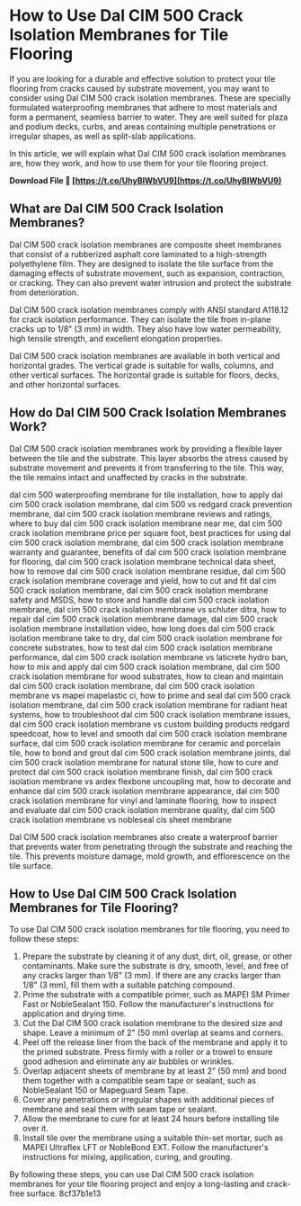 # How to Use Dal CIM 500 Crack Isolation Membranes for Tile Flooring
  
If you are looking for a durable and effective solution to protect your tile flooring from cracks caused by substrate movement, you may want to consider using Dal CIM 500 crack isolation membranes. These are specially formulated waterproofing membranes that adhere to most materials and form a permanent, seamless barrier to water. They are well suited for plaza and podium decks, curbs, and areas containing multiple penetrations or irregular shapes, as well as split-slab applications.
  
In this article, we will explain what Dal CIM 500 crack isolation membranes are, how they work, and how to use them for your tile flooring project.
 
**Download File 🔗 [https://t.co/UhyBlWbVU9](https://t.co/UhyBlWbVU9)**


  
## What are Dal CIM 500 Crack Isolation Membranes?
  
Dal CIM 500 crack isolation membranes are composite sheet membranes that consist of a rubberized asphalt core laminated to a high-strength polyethylene film. They are designed to isolate the tile surface from the damaging effects of substrate movement, such as expansion, contraction, or cracking. They can also prevent water intrusion and protect the substrate from deterioration.
  
Dal CIM 500 crack isolation membranes comply with ANSI standard A118.12 for crack isolation performance. They can isolate the tile from in-plane cracks up to 1/8\" (3 mm) in width. They also have low water permeability, high tensile strength, and excellent elongation properties.
  
Dal CIM 500 crack isolation membranes are available in both vertical and horizontal grades. The vertical grade is suitable for walls, columns, and other vertical surfaces. The horizontal grade is suitable for floors, decks, and other horizontal surfaces.
  
## How do Dal CIM 500 Crack Isolation Membranes Work?
  
Dal CIM 500 crack isolation membranes work by providing a flexible layer between the tile and the substrate. This layer absorbs the stress caused by substrate movement and prevents it from transferring to the tile. This way, the tile remains intact and unaffected by cracks in the substrate.
 
dal cim 500 waterproofing membrane for tile installation,  how to apply dal cim 500 crack isolation membrane,  dal cim 500 vs redgard crack prevention membrane,  dal cim 500 crack isolation membrane reviews and ratings,  where to buy dal cim 500 crack isolation membrane near me,  dal cim 500 crack isolation membrane price per square foot,  best practices for using dal cim 500 crack isolation membrane,  dal cim 500 crack isolation membrane warranty and guarantee,  benefits of dal cim 500 crack isolation membrane for flooring,  dal cim 500 crack isolation membrane technical data sheet,  how to remove dal cim 500 crack isolation membrane residue,  dal cim 500 crack isolation membrane coverage and yield,  how to cut and fit dal cim 500 crack isolation membrane,  dal cim 500 crack isolation membrane safety and MSDS,  how to store and handle dal cim 500 crack isolation membrane,  dal cim 500 crack isolation membrane vs schluter ditra,  how to repair dal cim 500 crack isolation membrane damage,  dal cim 500 crack isolation membrane installation video,  how long does dal cim 500 crack isolation membrane take to dry,  dal cim 500 crack isolation membrane for concrete substrates,  how to test dal cim 500 crack isolation membrane performance,  dal cim 500 crack isolation membrane vs laticrete hydro ban,  how to mix and apply dal cim 500 crack isolation membrane,  dal cim 500 crack isolation membrane for wood substrates,  how to clean and maintain dal cim 500 crack isolation membrane,  dal cim 500 crack isolation membrane vs mapei mapelastic ci,  how to prime and seal dal cim 500 crack isolation membrane,  dal cim 500 crack isolation membrane for radiant heat systems,  how to troubleshoot dal cim 500 crack isolation membrane issues,  dal cim 500 crack isolation membrane vs custom building products redgard speedcoat,  how to level and smooth dal cim 500 crack isolation membrane surface,  dal cim 500 crack isolation membrane for ceramic and porcelain tile,  how to bond and grout dal cim 500 crack isolation membrane joints,  dal cim 500 crack isolation membrane for natural stone tile,  how to cure and protect dal cim 500 crack isolation membrane finish,  dal cim 500 crack isolation membrane vs ardex flexbone uncoupling mat,  how to decorate and enhance dal cim 500 crack isolation membrane appearance,  dal cim 500 crack isolation membrane for vinyl and laminate flooring,  how to inspect and evaluate dal cim 500 crack isolation membrane quality,  dal cim 500 crack isolation membrane vs nobleseal cis sheet membrane
  
Dal CIM 500 crack isolation membranes also create a waterproof barrier that prevents water from penetrating through the substrate and reaching the tile. This prevents moisture damage, mold growth, and efflorescence on the tile surface.
  
## How to Use Dal CIM 500 Crack Isolation Membranes for Tile Flooring?
  
To use Dal CIM 500 crack isolation membranes for tile flooring, you need to follow these steps:
  
1. Prepare the substrate by cleaning it of any dust, dirt, oil, grease, or other contaminants. Make sure the substrate is dry, smooth, level, and free of any cracks larger than 1/8\" (3 mm). If there are any cracks larger than 1/8\" (3 mm), fill them with a suitable patching compound.
2. Prime the substrate with a compatible primer, such as MAPEI SM Primer Fast or NobleSealant 150. Follow the manufacturer's instructions for application and drying time.
3. Cut the Dal CIM 500 crack isolation membrane to the desired size and shape. Leave a minimum of 2\" (50 mm) overlap at seams and corners.
4. Peel off the release liner from the back of the membrane and apply it to the primed substrate. Press firmly with a roller or a trowel to ensure good adhesion and eliminate any air bubbles or wrinkles.
5. Overlap adjacent sheets of membrane by at least 2\" (50 mm) and bond them together with a compatible seam tape or sealant, such as NobleSealant 150 or Mapeguard Seam Tape.
6. Cover any penetrations or irregular shapes with additional pieces of membrane and seal them with seam tape or sealant.
7. Allow the membrane to cure for at least 24 hours before installing tile over it.
8. Install tile over the membrane using a suitable thin-set mortar, such as MAPEI Ultraflex LFT or NobleBond EXT. Follow the manufacturer's instructions for mixing, application, curing, and grouting.

By following these steps, you can use Dal CIM 500 crack isolation membranes for your tile flooring project and enjoy a long-lasting and crack-free surface.
 8cf37b1e13
 
